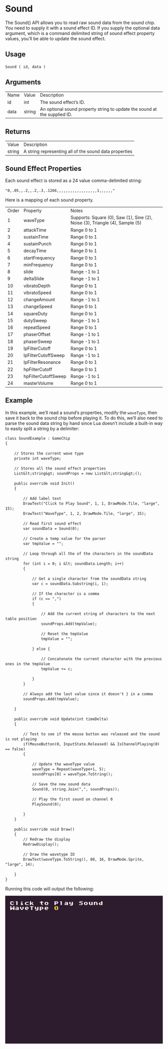 # Sound

The Sound() API allows you to read raw sound data from the sound chip. You need to supply it with a sound effect ID. If you supply the optional data argument, which is a command delimited string of sound effect property values, you’ll be able to update the sound effect.

## Usage

`Sound ( id, data )`

## Arguments

<table>
  <tr>
    <td>Name</td>
    <td>Value</td>
    <td>Description</td>
  </tr>
  <tr>
    <td>id</td>
    <td>int</td>
    <td>The sound effect’s ID.</td>
  </tr>
  <tr>
    <td>data</td>
    <td>string</td>
    <td>An optional sound property string to update the sound at the supplied ID.</td>
  </tr>
</table>


## Returns

<table>
  <tr>
    <td>Value</td>
    <td>Description</td>
  </tr>
  <tr>
    <td>string</td>
    <td>A string representing all of the sound data properties</td>
  </tr>
</table>


## Sound Effect Properties

Each sound effect is stored as a 24 value comma-delimited string: 

`"0,.05,,.2,,.2,.3,.1266,,,,,,,,,,,,,,,,,,1,,,,,,"`

Here is a mapping of each sound property.

<table>
  <tr>
    <td>Order</td>
    <td>Property</td>
    <td>Notes</td>
  </tr>
  <tr>
    <td>1</td>
    <td>waveType</td>
    <td>Supports: Square (0), Saw (1), Sine (2), Noise (3), Triangle (4), Sample (5)</td>
  </tr>
  <tr>
    <td>2</td>
    <td>attackTime</td>
    <td>Range 0 to 1</td>
  </tr>
  <tr>
    <td>3</td>
    <td>sustainTime</td>
    <td>Range 0 to 1</td>
  </tr>
  <tr>
    <td>4</td>
    <td>sustainPunch</td>
    <td>Range 0 to 1</td>
  </tr>
  <tr>
    <td>5</td>
    <td>decayTime</td>
    <td>Range 0 to 1</td>
  </tr>
  <tr>
    <td>6</td>
    <td>startFrequency</td>
    <td>Range 0 to 1</td>
  </tr>
  <tr>
    <td>7</td>
    <td>minFrequency</td>
    <td>Range 0 to 1</td>
  </tr>
  <tr>
    <td>8</td>
    <td>slide</td>
    <td>Range -1 to 1</td>
  </tr>
  <tr>
    <td>9</td>
    <td>deltaSlide</td>
    <td>Range -1 to 1</td>
  </tr>
  <tr>
    <td>10</td>
    <td>vibratoDepth</td>
    <td>Range 0 to 1</td>
  </tr>
  <tr>
    <td>11</td>
    <td>vibratoSpeed</td>
    <td>Range 0 to 1</td>
  </tr>
  <tr>
    <td>12</td>
    <td>changeAmount</td>
    <td>Range -1 to 1</td>
  </tr>
  <tr>
    <td>13</td>
    <td>changeSpeed</td>
    <td>Range 0 to 1</td>
  </tr>
  <tr>
    <td>14</td>
    <td>squareDuty</td>
    <td>Range 0 to 1</td>
  </tr>
  <tr>
    <td>15</td>
    <td>dutySweep</td>
    <td>Range -1 to 1</td>
  </tr>
  <tr>
    <td>16</td>
    <td>repeatSpeed</td>
    <td>Range 0 to 1</td>
  </tr>
  <tr>
    <td>17</td>
    <td>phaserOffset</td>
    <td>Range -1 to 1</td>
  </tr>
  <tr>
    <td>18</td>
    <td>phaserSweep</td>
    <td>Range -1 to 1</td>
  </tr>
  <tr>
    <td>19</td>
    <td>lpFilterCutoff</td>
    <td>Range 0 to 1</td>
  </tr>
  <tr>
    <td>20</td>
    <td>lpFilterCutoffSweep</td>
    <td>Range -1 to 1</td>
  </tr>
  <tr>
    <td>21</td>
    <td>lpFilterResonance</td>
    <td>Range 0 to 1</td>
  </tr>
  <tr>
    <td>22</td>
    <td>hpFilterCutoff</td>
    <td>Range 0 to 1</td>
  </tr>
  <tr>
    <td>23</td>
    <td>hpFilterCutoffSweep</td>
    <td>Range -1 to 1</td>
  </tr>
  <tr>
    <td>24</td>
    <td>masterVolume</td>
    <td>Range 0 to 1</td>
  </tr>
</table>


## Example

In this example, we’ll read a sound’s properties, modify the `waveType`, then save it back to the sound chip before playing it. To do this, we’ll also need to parse the sound data string by hand since Lua doesn’t include a built-in way to easily split a string by a delimiter:

    class SoundExample : GameChip
    {
        
        // Stores the current wave type
        private int waveType;

        // Stores all the sound effect properties
        List&lt;string&gt; soundProps = new List&lt;string&gt;();

        public override void Init()
        { 
          
            // Add label text
            DrawText("Click to Play Sound", 1, 1, DrawMode.Tile, "large", 15);
            DrawText("WaveType", 1, 2, DrawMode.Tile, "large", 15);

            // Read first sound effect
            var soundData = Sound(0);
            
            // Create a temp value for the parser
            var tmpValue = "";

            // Loop through all the of the characters in the soundData string
            for (int i = 0; i &lt; soundData.Length; i++)
            {
                
                // Get a single character from the soundData string
                var c = soundData.Substring(i, 1);
                
                // If the character is a comma
                if (c == ",")
                {

                    // Add the current string of characters to the next table position
                    soundProps.Add(tmpValue);

                    // Reset the tmpValue
                    tmpValue = "";

                } else { 

                    // Concatenate the current character with the previous ones in the tmpValue
                    tmpValue += c;

                }
            }

            // Always add the last value since it doesn't } in a comma
            soundProps.Add(tmpValue);

        }

        public override void Update(int timeDelta)
        { 
            
            // Test to see if the mouse button was released and the sound is not playing
            if(MouseButton(0, InputState.Released) && IsChannelPlaying(0) == false)
            { 

                // Update the waveType value
                waveType = Repeat(waveType+1, 5);
                soundProps[0] = waveType.ToString();

                // Save the new sound data
                Sound(0, string.Join(",", soundProps));

                // Play the first sound on channel 0
                PlaySound(0);

            }
        }

        public override void Draw()
        { 
            // Redraw the display
            RedrawDisplay();

            // Draw the wavetype ID
            DrawText(waveType.ToString(), 80, 16, DrawMode.Sprite, "large", 14);

        }
    }

Running this code will output the following:

<p style="text-align:center"><img src="images/SoundOutput_image_0.png" /></p>


